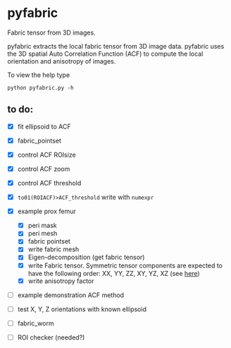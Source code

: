 # pyfabric
Fabric tensor from 3D images.

pyfabric extracts the local fabric tensor from 3D image data.
pyfabric uses the 3D spatial Auto Correlation Function (ACF) to compute the local orientation and anisotropy of images.

To view the help type
```
python pyfabric.py -h
```

## to do:
- [X] fit ellipsoid to ACF
- [X] fabric_pointset
- [X] control ACF ROIsize
- [X] control ACF zoom
- [X] control ACF threshold
- [X] `to01(ROIACF)>ACF_threshold` write with `numexpr`
- [X] example prox femur
  - [X] peri mask
  - [X] peri mesh
  - [X] fabric pointset
  - [X] write fabric mesh
  - [X] Eigen-decomposition (get fabric tensor)
  - [X] write Fabric tensor. Symmetric tensor components are expected to have the following order: XX, YY, ZZ, XY, YZ, XZ (see [here](https://kitware.github.io/paraview-docs/latest/python/paraview.simple.TensorGlyph.html))
  - [X] write anisotropy factor
- [ ] example demonstration ACF method
- [ ] test X, Y, Z orientations with known ellipsoid
- [ ] fabric_worm
- [ ] ROI checker (needed?)


